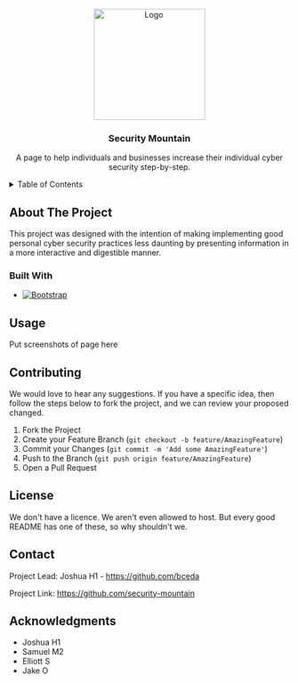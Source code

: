<!-- PROJECT LOGO -->
<br />
<div align="center">
  <a href="https://github.com/github_username/repo_name">
    <img src="https://user-images.githubusercontent.com/111197911/184507781-3dd097d4-3681-460c-945f-451590edcd13.png" alt="Logo" width="200" height="200">
  </a>

<h3 align="center">Security Mountain</h3>

  <p align="center">
    A page to help individuals and businesses increase their individual cyber security step-by-step.   
  </p>
</div>

<!-- TABLE OF CONTENTS -->
<details>
  <summary>Table of Contents</summary>
  <ol>
    <li>
      <a href="#about-the-project">About The Project</a>
      <ul>
        <li><a href="#built-with">Built With</a></li>
      </ul>
    </li>
    <li><a href="#usage">Usage</a></li>
    <li><a href="#contributing">Contributing</a></li>
    <li><a href="#license">License</a></li>
    <li><a href="#contact">Contact</a></li>
    <li><a href="#acknowledgments">Acknowledgments</a></li>
  </ol>
</details>

<!-- ABOUT THE PROJECT -->
## About The Project
This project was designed with the intention of making implementing good personal cyber security practices less daunting by presenting information in a more interactive
and digestible manner.

### Built With
* [![Bootstrap][Bootstrap.com]][Bootstrap-url]

<!-- USAGE EXAMPLES -->
## Usage

Put screenshots of page here

<!-- CONTRIBUTING -->
## Contributing

We would love to hear any suggestions. If you have a specific idea, then follow the steps below to fork the project, and we can review your proposed changed.

1. Fork the Project
2. Create your Feature Branch (`git checkout -b feature/AmazingFeature`)
3. Commit your Changes (`git commit -m 'Add some AmazingFeature'`)
4. Push to the Branch (`git push origin feature/AmazingFeature`)
5. Open a Pull Request

<!-- LICENSE -->
## License
We don't have a licence. We aren't even allowed to host. But every good README has one of these, so why shouldn't we.

<!-- CONTACT -->
## Contact

Project Lead: Joshua H1 - https://github.com/bceda

Project Link: https://github.com/security-mountain

<!-- ACKNOWLEDGMENTS -->
## Acknowledgments

* []() Joshua H1
* []() Samuel M2
* []() Elliott S
* []() Jake O

<!-- MARKDOWN LINKS & IMAGES -->
<!-- https://www.markdownguide.org/basic-syntax/#reference-style-links -->
[Bootstrap.com]: https://img.shields.io/badge/Bootstrap-563D7C?style=for-the-badge&logo=bootstrap&logoColor=white
[Bootstrap-url]: https://getbootstrap.com
